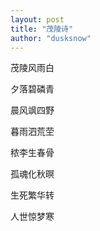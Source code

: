 ```yaml
---
layout: post
title: "茂陵诗"
author: "dusksnow"
---
```

茂陵风雨白

夕落碧磷青

晨风飒四野

暮雨泗荒茔

秾李生春骨

孤魂化秋暝

生死繁华转

人世惊梦寒